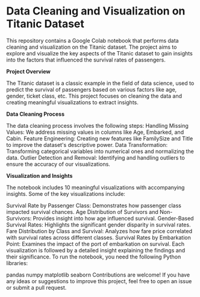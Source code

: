 # Data Cleaning and Visualization on Titanic Dataset
This repository contains a Google Colab notebook that performs data cleaning and visualization on the Titanic dataset. The project aims to explore and visualize the key aspects of the Titanic dataset to gain insights into the factors that influenced the survival rates of passengers.

**Project Overview**

The Titanic dataset is a classic example in the field of data science, used to predict the survival of passengers based on various factors like age, gender, ticket class, etc. This project focuses on cleaning the data and creating meaningful visualizations to extract insights.

**Data Cleaning Process**

The data cleaning process involves the following steps: Handling Missing Values: We address missing values in columns like Age, Embarked, and Cabin. Feature Engineering: Creating new features like FamilySize and Title to improve the dataset's descriptive power. Data Transformation: Transforming categorical variables into numerical ones and normalizing the data. Outlier Detection and Removal: Identifying and handling outliers to ensure the accuracy of our visualizations.

**Visualization and Insights**

The notebook includes 10 meaningful visualizations with accompanying insights. Some of the key visualizations include:

Survival Rate by Passenger Class: Demonstrates how passenger class impacted survival chances.
Age Distribution of Survivors and Non-Survivors: Provides insight into how age influenced survival.
Gender-Based Survival Rates: Highlights the significant gender disparity in survival rates.
Fare Distribution by Class and Survival: Analyzes how fare price correlated with survival rates across different classes.
Survival Rates by Embarkation Point: Examines the impact of the port of embarkation on survival. Each visualization is followed by a detailed insight explaining the findings and their significance.
To run the notebook, you need the following Python libraries:

pandas
numpy
matplotlib
seaborn
Contributions are welcome! If you have any ideas or suggestions to improve this project, feel free to open an issue or submit a pull request.
